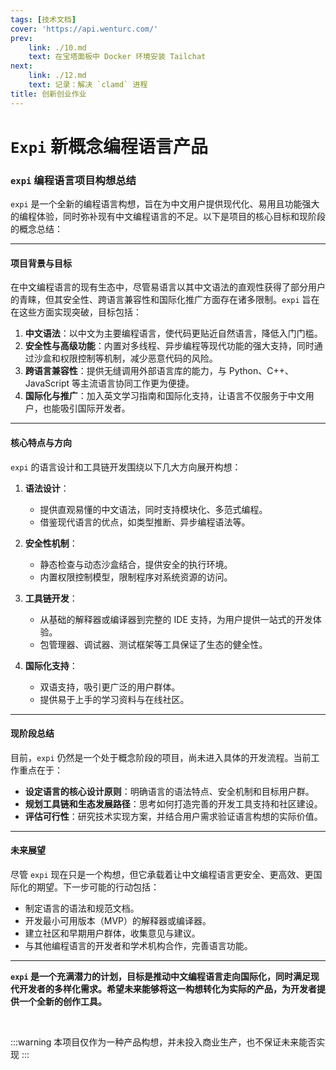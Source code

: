 ```yaml
---
tags: [技术文档]
cover: 'https://api.wenturc.com/'
prev:
    link: ./10.md
    text: 在宝塔面板中 Docker 环境安装 Tailchat
next: 
    link: ./12.md
    text: 记录：解决 `clamd` 进程
title: 创新创业作业
---
```


# `Expi` 新概念编程语言产品


<!-- 导入后，即可在 markdown 中使用 -->
<Swiper :items="[
    'https://raw.githubusercontent.com/Unerge/vuepress-starter/7fc0401a9b9533b34ee52c7177f0acb1eadc31c9/docs/tech/assets/11-1.svg', 
    'https://raw.githubusercontent.com/Unerge/vuepress-starter/7fc0401a9b9533b34ee52c7177f0acb1eadc31c9/docs/tech/assets/11-2.svg', 
    'https://raw.githubusercontent.com/Unerge/vuepress-starter/7fc0401a9b9533b34ee52c7177f0acb1eadc31c9/docs/tech/assets/11-3.svg',
    'https://raw.githubusercontent.com/Unerge/vuepress-starter/7fc0401a9b9533b34ee52c7177f0acb1eadc31c9/docs/tech/assets/11-4.svg',
    'https://raw.githubusercontent.com/Unerge/vuepress-starter/7fc0401a9b9533b34ee52c7177f0acb1eadc31c9/docs/tech/assets/11-5.svg',
    'https://raw.githubusercontent.com/Unerge/vuepress-starter/7fc0401a9b9533b34ee52c7177f0acb1eadc31c9/docs/tech/assets/11-6.svg',
    'https://raw.githubusercontent.com/Unerge/vuepress-starter/7fc0401a9b9533b34ee52c7177f0acb1eadc31c9/docs/tech/assets/11-7.svg',
    'https://raw.githubusercontent.com/Unerge/vuepress-starter/7fc0401a9b9533b34ee52c7177f0acb1eadc31c9/docs/tech/assets/11-8.svg',
    'https://raw.githubusercontent.com/Unerge/vuepress-starter/7fc0401a9b9533b34ee52c7177f0acb1eadc31c9/docs/tech/assets/11-9.svg',
    'https://raw.githubusercontent.com/Unerge/vuepress-starter/7fc0401a9b9533b34ee52c7177f0acb1eadc31c9/docs/tech/assets/11-10.svg',
    'https://raw.githubusercontent.com/Unerge/vuepress-starter/7fc0401a9b9533b34ee52c7177f0acb1eadc31c9/docs/tech/assets/11-11.svg',
    'https://raw.githubusercontent.com/Unerge/vuepress-starter/7fc0401a9b9533b34ee52c7177f0acb1eadc31c9/docs/tech/assets/11-12.svg',
    'https://raw.githubusercontent.com/Unerge/vuepress-starter/7fc0401a9b9533b34ee52c7177f0acb1eadc31c9/docs/tech/assets/11-13.svg',
    'https://raw.githubusercontent.com/Unerge/vuepress-starter/7fc0401a9b9533b34ee52c7177f0acb1eadc31c9/docs/tech/assets/11-14.svg',
    'https://raw.githubusercontent.com/Unerge/vuepress-starter/7fc0401a9b9533b34ee52c7177f0acb1eadc31c9/docs/tech/assets/11-15.svg',
    'https://raw.githubusercontent.com/Unerge/vuepress-starter/7fc0401a9b9533b34ee52c7177f0acb1eadc31c9/docs/tech/assets/11-16.svg',
    'https://raw.githubusercontent.com/Unerge/vuepress-starter/7fc0401a9b9533b34ee52c7177f0acb1eadc31c9/docs/tech/assets/11-17.svg',
    'https://raw.githubusercontent.com/Unerge/vuepress-starter/7fc0401a9b9533b34ee52c7177f0acb1eadc31c9/docs/tech/assets/11-18.svg',
    'https://raw.githubusercontent.com/Unerge/vuepress-starter/7fc0401a9b9533b34ee52c7177f0acb1eadc31c9/docs/tech/assets/11-19.svg',
    'https://raw.githubusercontent.com/Unerge/vuepress-starter/7fc0401a9b9533b34ee52c7177f0acb1eadc31c9/docs/tech/assets/11-20.svg',
    'https://raw.githubusercontent.com/Unerge/vuepress-starter/7fc0401a9b9533b34ee52c7177f0acb1eadc31c9/docs/tech/assets/11-21.svg',
    'https://raw.githubusercontent.com/Unerge/vuepress-starter/7fc0401a9b9533b34ee52c7177f0acb1eadc31c9/docs/tech/assets/11-22.svg',
    'https://raw.githubusercontent.com/Unerge/vuepress-starter/7fc0401a9b9533b34ee52c7177f0acb1eadc31c9/docs/tech/assets/11-23.svg',
    'https://raw.githubusercontent.com/Unerge/vuepress-starter/7fc0401a9b9533b34ee52c7177f0acb1eadc31c9/docs/tech/assets/11-24.svg'
]" />

### **`expi` 编程语言项目构想总结**

`expi` 是一个全新的编程语言构想，旨在为中文用户提供现代化、易用且功能强大的编程体验，同时弥补现有中文编程语言的不足。以下是项目的核心目标和现阶段的概念总结：

---

#### **项目背景与目标**
在中文编程语言的现有生态中，尽管易语言以其中文语法的直观性获得了部分用户的青睐，但其安全性、跨语言兼容性和国际化推广方面存在诸多限制。`expi` 旨在在这些方面实现突破，目标包括：

1. **中文语法**：以中文为主要编程语言，使代码更贴近自然语言，降低入门门槛。
2. **安全性与高级功能**：内置对多线程、异步编程等现代功能的强大支持，同时通过沙盒和权限控制等机制，减少恶意代码的风险。
3. **跨语言兼容性**：提供无缝调用外部语言库的能力，与 Python、C++、JavaScript 等主流语言协同工作更为便捷。
4. **国际化与推广**：加入英文学习指南和国际化支持，让语言不仅服务于中文用户，也能吸引国际开发者。

---

#### **核心特点与方向**
`expi` 的语言设计和工具链开发围绕以下几大方向展开构想：

1. **语法设计**：
   - 提供直观易懂的中文语法，同时支持模块化、多范式编程。
   - 借鉴现代语言的优点，如类型推断、异步编程语法等。

2. **安全性机制**：
   - 静态检查与动态沙盒结合，提供安全的执行环境。
   - 内置权限控制模型，限制程序对系统资源的访问。

3. **工具链开发**：
   - 从基础的解释器或编译器到完整的 IDE 支持，为用户提供一站式的开发体验。
   - 包管理器、调试器、测试框架等工具保证了生态的健全性。

4. **国际化支持**：
   - 双语支持，吸引更广泛的用户群体。
   - 提供易于上手的学习资料与在线社区。

---

#### **现阶段总结**
目前，`expi` 仍然是一个处于概念阶段的项目，尚未进入具体的开发流程。当前工作重点在于：
- **设定语言的核心设计原则**：明确语言的语法特点、安全机制和目标用户群。
- **规划工具链和生态发展路径**：思考如何打造完善的开发工具支持和社区建设。
- **评估可行性**：研究技术实现方案，并结合用户需求验证语言构想的实际价值。

---

#### **未来展望**
尽管 `expi` 现在只是一个构想，但它承载着让中文编程语言更安全、更高效、更国际化的期望。下一步可能的行动包括：
- 制定语言的语法和规范文档。
- 开发最小可用版本（MVP）的解释器或编译器。
- 建立社区和早期用户群体，收集意见与建议。
- 与其他编程语言的开发者和学术机构合作，完善语言功能。

---

**`expi` 是一个充满潜力的计划，目标是推动中文编程语言走向国际化，同时满足现代开发者的多样化需求。希望未来能够将这一构想转化为实际的产品，为开发者提供一个全新的创作工具。**

<br>

:::warning
本项目仅作为一种产品构想，并未投入商业生产，也不保证未来能否实现
:::